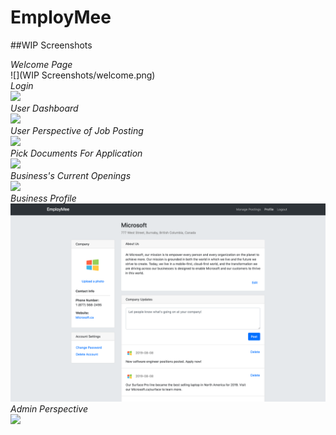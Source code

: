 # EmployMee
##WIP Screenshots

*Welcome Page*\
![](WIP Screenshots/welcome.png)
\
*Login*\
![](screenshots/login.png)
\
*User Dashboard*\
![](screenshots/userdashboard.png)
\
*User Perspective of Job Posting*\
![](screenshots/jobposting.png)
\
*Pick Documents For Application*\
![](screenshots/pickdocuments.png)
\
*Business's Current Openings*\
![](screenshots/businessmanage.png)
\
*Business Profile*\
![](screenshots/businessprofile.png)
\
*Admin Perspective*\
![](screenshots/admin.png)
